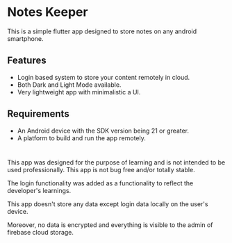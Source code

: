 # Notes Keeper

This is a simple flutter app designed to store notes on any android smartphone.

## Features

- Login based system to store your content remotely in cloud.
- Both Dark and Light Mode available.
- Very lightweight app with minimalistic a UI.

## Requirements

- An Android device with the SDK version being 21 or greater.
- A platform to build and run the app remotely.

# 

This app was designed for the purpose of learning and is not intended to be used professionally.
This app is not bug free and/or totally stable.

The login functionality was added as a functionality to reflect the developer's learnings.

This app doesn't store any data except login data locally on the user's device.

Moreover, no data is encrypted and everything is visible to the admin of firebase cloud storage.